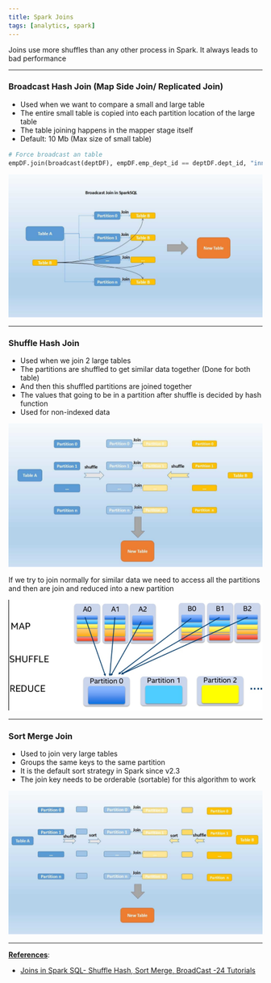 ```yaml
---
title: Spark Joins
tags: [analytics, spark]
---
```


Joins use more shuffles than any other process in Spark. It always leads to bad performance

---

### Broadcast Hash Join (Map Side Join/ Replicated Join)

* Used when we want to compare a small and large table
* The entire small table is copied into each partition location of the large table
* The table joining happens in the mapper stage itself
* Default: 10 Mb (Max size of small table)

````python
# Force broadcast an table
empDF.join(broadcast(deptDF), empDF.emp_dept_id == deptDF.dept_id, "inner").show()
````

![Broadcast Joins|550](images/broadcast-join.jpg)

---

### Shuffle Hash Join

* Used when we join 2 large tables
* The partitions are shuffled to get similar data together (Done for both table)
* And then this shuffled partitions are joined together
* The values that going to be in a partition after shuffle is decided by hash function
* Used for non-indexed data

![Shuffle Hash Join|550](images/shuffle-hash-join.jpg)

If we try to join normally for similar data we need to access all the partitions and then are join and reduced into a new partition

![Shuffle Hash Join 2|400](images/shuffle-hash-join-2.png)

---

### Sort Merge Join

* Used to join very large tables
* Groups the same keys to the same partition
* It is the default sort strategy in Spark since v2.3
* The join key needs to be orderable (sortable) for this algorithm to work

![Sort Merge Join|550](images/sort-merge-join.jpg)

---

**<u>References</u>**:

* [Joins in Spark SQL- Shuffle Hash, Sort Merge, BroadCast -24 Tutorials](https://www.24tutorials.com/spark/joins-spark-sql-shuffle-hash-sort-merge-broadcast/)